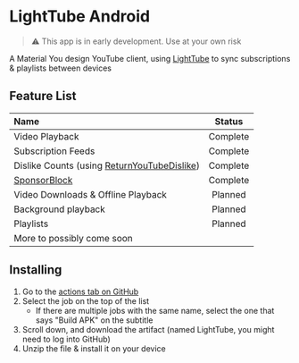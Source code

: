 # LightTube Android

> ⚠️ This app is in early development. Use at your own risk

A Material You design YouTube client, using [LightTube][1] to sync subscriptions & playlists between
devices

## Feature List

| Name                                             |  Status  |
|:-------------------------------------------------|:--------:|
| Video Playback                                   | Complete |
| Subscription Feeds                               | Complete |
| Dislike Counts (using [ReturnYouTubeDislike][2]) | Complete |
| [SponsorBlock][3]                                | Complete |
| Video Downloads & Offline Playback               | Planned  |
| Background playback                              | Planned  |
| Playlists                                        | Planned  |
| More to possibly come soon                       |          |

## Installing

1. Go to the [actions tab on GitHub][4]
2. Select the job on the top of the list
    - If there are multiple jobs with the same name, select the one that says "Build APK" on the subtitle
3. Scroll down, and download the artifact (named LightTube, you might need to log into GitHub)
4. Unzip the file & install it on your device

[1]: https://github.com/kuylar/lighttube

[2]: https://returnyoutubedislike.com/

[3]: https://sponsor.ajay.app/

[4]: https://github.com/kuylar/lighttube-android/actions